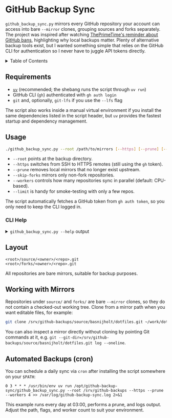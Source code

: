 # GitHub Backup Sync

`github_backup_sync.py` mirrors every GitHub repository your account can access into bare `--mirror` clones, grouping sources and forks separately. The project was inspired after watching [ThePrimeTime's reminder about GitHub bans](https://www.youtube.com/watch?v=7gCCXCSs734), highlighting why local backups matter. Plenty of alternative backup tools exist, but I wanted something simple that relies on the GitHub CLI for authentication so I never have to juggle API tokens directly.

<details>
<summary>Table of Contents</summary>

<!-- START doctoc generated TOC please keep comment here to allow auto update -->
<!-- DON'T EDIT THIS SECTION, INSTEAD RE-RUN doctoc TO UPDATE -->

- [GitHub Backup Sync](#github-backup-sync)
  - [Requirements](#requirements)
  - [Usage](#usage)
    - [CLI Help](#cli-help)
  - [Layout](#layout)
  - [Working with Mirrors](#working-with-mirrors)
  - [Automated Backups (cron)](#automated-backups-cron)

<!-- END doctoc generated TOC please keep comment here to allow auto update -->

</details>

## Requirements

- [`uv`](https://docs.astral.sh/uv/latest/) (recommended; the shebang runs the script through `uv run`)
- GitHub CLI (`gh`) authenticated with `gh auth login`
- `git` and, optionally, `git-lfs` if you use the `--lfs` flag

The script also works inside a manual virtual environment if you install the same dependencies listed in the script header, but `uv` provides the fastest startup and dependency management.

## Usage

```bash
./github_backup_sync.py --root /path/to/mirrors [--https] [--prune] [--skip-forks] [--workers 4]
```

- `--root` points at the backup directory.
- `--https` switches from SSH to HTTPS remotes (still using the `gh` token).
- `--prune` removes local mirrors that no longer exist upstream.
- `--skip-forks` mirrors only non-fork repositories.
- `--workers` controls how many repositories sync in parallel (default: CPU-based).
- `--limit` is handy for smoke-testing with only a few repos.

The script automatically fetches a GitHub token from `gh auth token`, so you only need to keep the CLI logged in.

### CLI Help

<details>
<summary><code>github_backup_sync.py --help</code> output</summary>

<!-- CODE:BASH:START -->
<!-- echo '```text' -->
<!-- export NO_COLOR=1 -->
<!-- export TERM=dumb -->
<!-- export TERMINAL_WIDTH=90 -->
<!-- ./github_backup_sync.py --help -->
<!-- echo '```' -->
<!-- CODE:END -->
<!-- OUTPUT:START -->
<!-- ⚠️ This content is auto-generated by `markdown-code-runner`. -->
```text

 Usage: github_backup_sync.py [OPTIONS]

 Coordinate the CLI workflow for mirroring repositories.

╭─ Options ──────────────────────────────────────────────────────────────────────────────╮
│ --root              -r                        PATH                Directory that will  │
│                                                                   hold the mirror      │
│ --https                                                           Use HTTPS remotes    │
│                                                                   (token optional for  │
│                                                                   public repos)        │
│ --include-archived      --exclude-archived                        Include archived     │
│                                                                   repositories         │
│                                                                   [default:            │
│                                                                   include-archived]    │
│ --prune                                                           Remove local mirrors │
│                                                                   that no longer exist │
│                                                                   upstream             │
│ --lfs                                                             Fetch Git LFS        │
│                                                                   objects after        │
│                                                                   mirroring            │
│ --sleep                                       FLOAT RANGE         Delay between        │
│                                               [x>=0.0]            repositories in      │
│                                                                   seconds              │
│                                                                   [default: 0.0]       │
│ --limit                                       INTEGER RANGE       Process at most this │
│                                               [x>=1]              many repositories    │
│ --skip-forks                                                      Ignore forked        │
│                                                                   repositories while   │
│                                                                   mirroring            │
│ --workers           -w                        INTEGER RANGE       Max concurrent       │
│                                               [x>=1]              mirror operations    │
│                                                                   (default: based on   │
│                                                                   CPU count)           │
│ --help              -h                                            Show this message    │
│                                                                   and exit.            │
╰────────────────────────────────────────────────────────────────────────────────────────╯

```

<!-- OUTPUT:END -->

</details>

## Layout

```
<root>/source/<owner>/<repo>.git
<root>/forks/<owner>/<repo>.git
```

All repositories are bare mirrors, suitable for backup purposes.

## Working with Mirrors

Repositories under `source/` and `forks/` are bare `--mirror` clones, so they do not contain a checked-out working tree. Clone from a mirror path when you want editable files, for example:

```bash
git clone /srv/github-backups/source/basnijholt/dotfiles.git ~/work/dotfiles
```

You can also inspect a mirror directly without cloning by pointing Git commands at it, e.g. `git --git-dir=/srv/github-backups/source/basnijholt/dotfiles.git log --oneline`.

## Automated Backups (cron)

You can schedule a daily sync via `cron` after installing the script somewhere on your `$PATH`:

```cron
0 3 * * * /usr/bin/env uv run /opt/github-backup-sync/github_backup_sync.py --root /srv/github-backups --https --prune --workers 4 >> /var/log/github-backup-sync.log 2>&1
```

This example runs every day at 03:00, performs a prune, and logs output. Adjust the path, flags, and worker count to suit your environment.
